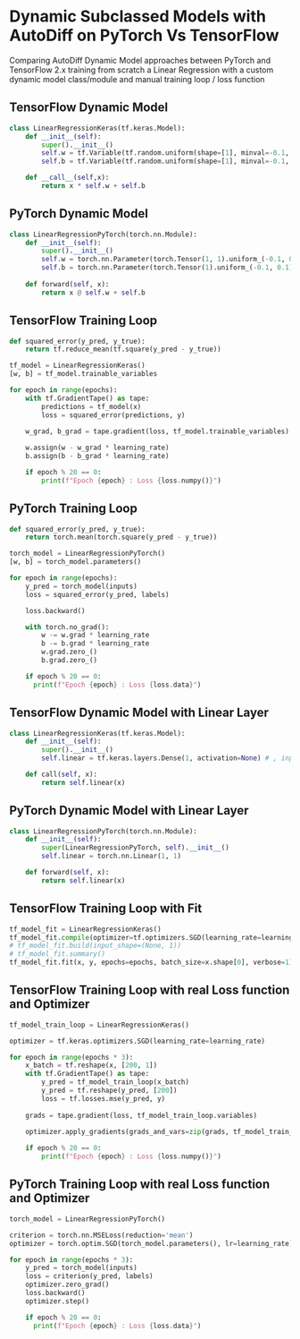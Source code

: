 # Dynamic Subclassed Models with AutoDiff on PyTorch Vs TensorFlow

Comparing AutoDiff Dynamic Model approaches between PyTorch and TensorFlow 2.x  training from scratch a Linear Regression with a custom dynamic model class/module and manual training loop / loss function

## TensorFlow Dynamic Model
```Python
class LinearRegressionKeras(tf.keras.Model):
    def __init__(self):
        super().__init__()
        self.w = tf.Variable(tf.random.uniform(shape=[1], minval=-0.1, maxval=0.1))
        self.b = tf.Variable(tf.random.uniform(shape=[1], minval=-0.1, maxval=0.1))

    def __call__(self,x): 
        return x * self.w + self.b
```

## PyTorch Dynamic Model
```Python
class LinearRegressionPyTorch(torch.nn.Module): 
    def __init__(self): 
        super().__init__()
        self.w = torch.nn.Parameter(torch.Tensor(1, 1).uniform_(-0.1, 0.1))
        self.b = torch.nn.Parameter(torch.Tensor(1).uniform_(-0.1, 0.1))
  
    def forward(self, x):  
        return x @ self.w + self.b
```

## TensorFlow Training Loop
```Python
def squared_error(y_pred, y_true):
    return tf.reduce_mean(tf.square(y_pred - y_true))

tf_model = LinearRegressionKeras()
[w, b] = tf_model.trainable_variables

for epoch in range(epochs):
    with tf.GradientTape() as tape:
        predictions = tf_model(x)
        loss = squared_error(predictions, y)
        
    w_grad, b_grad = tape.gradient(loss, tf_model.trainable_variables)

    w.assign(w - w_grad * learning_rate)
    b.assign(b - b_grad * learning_rate)

    if epoch % 20 == 0:
        print(f"Epoch {epoch} : Loss {loss.numpy()}")
```

## PyTorch Training Loop
```Python
def squared_error(y_pred, y_true):
    return torch.mean(torch.square(y_pred - y_true))

torch_model = LinearRegressionPyTorch()
[w, b] = torch_model.parameters()

for epoch in range(epochs):
    y_pred = torch_model(inputs)
    loss = squared_error(y_pred, labels)

    loss.backward()

    with torch.no_grad():
        w -= w.grad * learning_rate
        b -= b.grad * learning_rate
        w.grad.zero_()
        b.grad.zero_()

    if epoch % 20 == 0:
      print(f"Epoch {epoch} : Loss {loss.data}")
```

## TensorFlow Dynamic Model with Linear Layer
```Python
class LinearRegressionKeras(tf.keras.Model):
    def __init__(self):
        super().__init__()
        self.linear = tf.keras.layers.Dense(1, activation=None) # , input_shape=[1]

    def call(self, x): 
        return self.linear(x)
```

## PyTorch Dynamic Model with Linear Layer
```Python
class LinearRegressionPyTorch(torch.nn.Module):
    def __init__(self):
        super(LinearRegressionPyTorch, self).__init__()
        self.linear = torch.nn.Linear(1, 1)  

    def forward(self, x):
        return self.linear(x)
```

## TensorFlow Training Loop with Fit
```Python
tf_model_fit = LinearRegressionKeras()
tf_model_fit.compile(optimizer=tf.optimizers.SGD(learning_rate=learning_rate), loss='mean_absolute_error')
# tf_model_fit.build(input_shape=(None, 1))
# tf_model_fit.summary()
tf_model_fit.fit(x, y, epochs=epochs, batch_size=x.shape[0], verbose=1)
```

## TensorFlow Training Loop with real Loss function and Optimizer
```Python
tf_model_train_loop = LinearRegressionKeras()

optimizer = tf.keras.optimizers.SGD(learning_rate=learning_rate)

for epoch in range(epochs * 3):
    x_batch = tf.reshape(x, [200, 1])
    with tf.GradientTape() as tape:
        y_pred = tf_model_train_loop(x_batch)
        y_pred = tf.reshape(y_pred, [200])
        loss = tf.losses.mse(y_pred, y)
    
    grads = tape.gradient(loss, tf_model_train_loop.variables)
    
    optimizer.apply_gradients(grads_and_vars=zip(grads, tf_model_train_loop.variables))

    if epoch % 20 == 0:
        print(f"Epoch {epoch} : Loss {loss.numpy()}")
```

## PyTorch Training Loop with real Loss function and Optimizer
```Python
torch_model = LinearRegressionPyTorch()

criterion = torch.nn.MSELoss(reduction='mean')
optimizer = torch.optim.SGD(torch_model.parameters(), lr=learning_rate)

for epoch in range(epochs * 3):
    y_pred = torch_model(inputs)
    loss = criterion(y_pred, labels)
    optimizer.zero_grad()
    loss.backward()
    optimizer.step()

    if epoch % 20 == 0:
      print(f"Epoch {epoch} : Loss {loss.data}")
```

